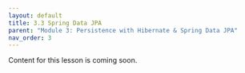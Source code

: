 ```yaml
---
layout: default
title: 3.3 Spring Data JPA
parent: "Module 3: Persistence with Hibernate & Spring Data JPA"
nav_order: 3
---
```


Content for this lesson is coming soon.
